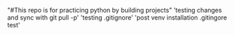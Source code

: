 "#This repo is for practicing python by building projects"
'testing changes and sync with git pull -p'
'testing .gitignore'
'post venv installation .gitingore test'